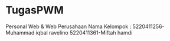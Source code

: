 # TugasPWM
Personal Web &amp; Web Perusahaan
Nama Kelompok :
5220411256-Muhammad iqbal ravelino
5220411361-Miftah hamdi
